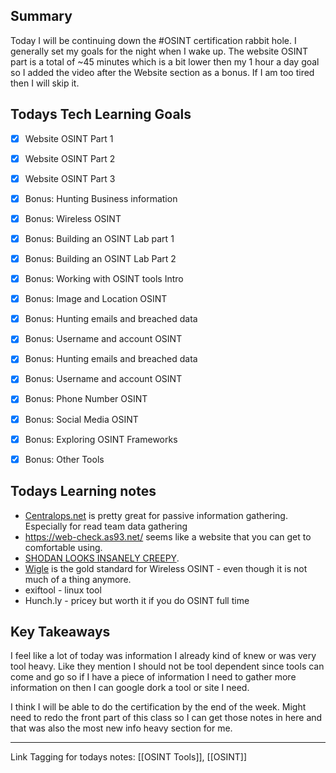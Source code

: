 ## Summary 

Today I will be continuing down the #OSINT certification rabbit hole. I generally set my goals for the night when I wake up. The website OSINT part is a total of ~45 minutes which is a bit lower then my 1 hour a day goal so I added the video after the Website section as a bonus. If I am too tired then I will skip it.

## Todays Tech Learning Goals

- [x] Website OSINT Part 1
- [x] Website OSINT Part 2
- [x] Website OSINT Part 3
- [x] Bonus: Hunting Business information
- [x] Bonus: Wireless OSINT
- [x] Bonus: Building an OSINT Lab part 1
- [x] Bonus: Building an OSINT Lab Part 2
- [x] Bonus: Working with OSINT tools Intro
- [x] Bonus: Image and Location OSINT
- [x] Bonus: Hunting emails and breached data
- [x] Bonus: Username and account OSINT
- [x] Bonus: Hunting emails and breached data
- [x] Bonus: Username and account OSINT
- [x] Bonus: Phone Number OSINT
- [x] Bonus: Social Media OSINT
- [x] Bonus: Exploring OSINT Frameworks
- [x] Bonus: Other Tools


## Todays Learning notes

- [Centralops.net](Centralops.net) is pretty great for passive information gathering. Especially for read team data gathering
- https://web-check.as93.net/ seems like a website that you can get to comfortable using.
- [SHODAN LOOKS INSANELY CREEPY](shodan.io).
- [Wigle](Wigle.net ) is the gold standard for Wireless OSINT - even though it is not much of a thing anymore.
- exiftool - linux tool
- Hunch.ly - pricey but worth it if you do OSINT full time

## Key Takeaways

I feel like a lot of today was information I already kind of knew or was very tool heavy. Like they mention I should not be tool dependent since tools can come and go so if I have a piece of information I need to gather more information on then I can google dork a tool or site I need.

I think I will be able to do the certification by the end of the week. Might need to redo the front part of this class so I can get those notes in here and that was also the most new info heavy section for me.

--- 
Link Tagging for todays notes: [[OSINT Tools]], [[OSINT]]